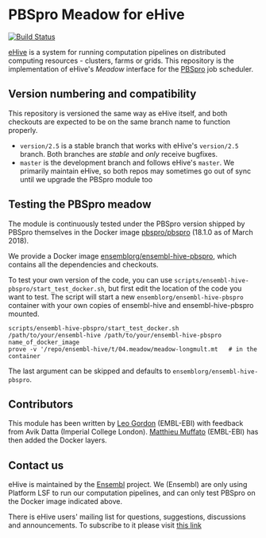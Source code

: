 
PBSpro Meadow for eHive
=======================

[![Build Status](https://travis-ci.org/Ensembl/ensembl-hive-pbspro.svg?branch=master)](https://travis-ci.org/Ensembl/ensembl-hive-pbspro)

[eHive](https://github.com/Ensembl/ensembl-hive) is a system for running computation pipelines on distributed computing resources - clusters, farms or grids.
This repository is the implementation of eHive's _Meadow_ interface for the [PBSpro](https://research.cs.wisc.edu/pbspro/) job scheduler.


Version numbering and compatibility
-----------------------------------

This repository is versioned the same way as eHive itself, and both
checkouts are expected to be on the same branch name to function properly.
* `version/2.5` is a stable branch that works with eHive's `version/2.5`
  branch. Both branches are _stable_ and _only_ receive bugfixes.
* `master` is the development branch and follows eHive's `master`. We
  primarily maintain eHive, so both repos may sometimes go out of sync
  until we upgrade the PBSpro module too


Testing the PBSpro meadow
-------------------------

The module is continuously tested under the PBSpro version shipped by
PBSpro themselves in the Docker image [pbspro/pbspro](https://hub.docker.com/r/pbspro/pbspro/)
(18.1.0 as of March 2018).

We provide a Docker image
[ensemblorg/ensembl-hive-pbspro](https://hub.docker.com/r/ensemblorg/ensembl-hive-pbspro/),
which contains all the dependencies and checkouts.

To test your own version of the code, you can use
`scripts/ensembl-hive-pbspro/start_test_docker.sh`,
but first edit the location of the code you want to test.
The script will start a new ``ensemblorg/ensembl-hive-pbspro`` container with
your own copies of ensembl-hive and ensembl-hive-pbspro mounted.

```
scripts/ensembl-hive-pbspro/start_test_docker.sh /path/to/your/ensembl-hive /path/to/your/ensembl-hive-pbspro name_of_docker_image
prove -v '/repo/ensembl-hive/t/04.meadow/meadow-longmult.mt   # in the container

```

The last argument can be skipped and defaults to `ensemblorg/ensembl-hive-pbspro`.

Contributors
------------

This module has been written by [Leo Gordon](https://github.com/ens-lg4)
(EMBL-EBI) with feedback from Avik Datta (Imperial College London). 
[Matthieu Muffato](https://github.com/muffato) (EMBL-EBI) has then added
the Docker layers.


Contact us
----------

eHive is maintained by the [Ensembl](http://www.ensembl.org/info/about/) project.
We (Ensembl) are only using Platform LSF to run our computation
pipelines, and can only test PBSpro on the Docker image indicated above.

There is eHive users' mailing list for questions, suggestions, discussions and announcements.
To subscribe to it please visit [this link](http://listserver.ebi.ac.uk/mailman/listinfo/ehive-users)

